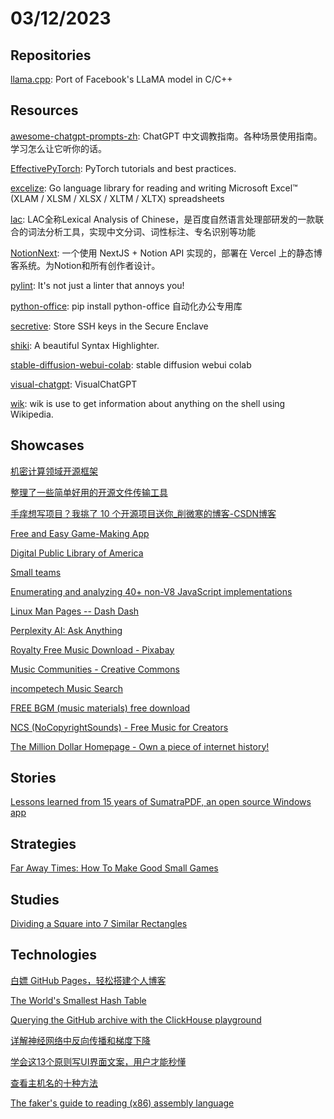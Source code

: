 # 03/12/2023

## Repositories
[llama.cpp](https://github.com/ggerganov/llama.cpp): Port of Facebook's LLaMA model in C/C++

## Resources
[awesome-chatgpt-prompts-zh](https://github.com/PlexPt/awesome-chatgpt-prompts-zh): ChatGPT 中文调教指南。各种场景使用指南。学习怎么让它听你的话。

[EffectivePyTorch](https://github.com/vahidk/EffectivePyTorch): PyTorch tutorials and best practices.

[excelize](https://github.com/qax-os/excelize): Go language library for reading and writing Microsoft Excel™ (XLAM / XLSM / XLSX / XLTM / XLTX) spreadsheets

[lac](https://gitee.com/baidu/lac): LAC全称Lexical Analysis of Chinese，是百度自然语言处理部研发的一款联合的词法分析工具，实现中文分词、词性标注、专名识别等功能

[NotionNext](https://github.com/tangly1024/NotionNext): 一个使用 NextJS + Notion API 实现的，部署在 Vercel 上的静态博客系统。为Notion和所有创作者设计。

[pylint](https://github.com/PyCQA/pylint): It's not just a linter that annoys you!

[python-office](https://github.com/CoderWanFeng/python-office): pip install python-office 自动化办公专用库

[secretive](https://github.com/maxgoedjen/secretive): Store SSH keys in the Secure Enclave

[shiki](https://github.com/shikijs/shiki): A beautiful Syntax Highlighter.

[stable-diffusion-webui-colab](https://github.com/camenduru/stable-diffusion-webui-colab): stable diffusion webui colab

[visual-chatgpt](https://github.com/microsoft/visual-chatgpt): VisualChatGPT

[wik](https://github.com/yashsinghcodes/wik): wik is use to get information about anything on the shell using Wikipedia.

## Showcases
[机密计算领域开源框架](https://www.oschina.net/project/awesome?columnId=47)

[整理了一些简单好用的开源文件传输工具](https://my.oschina.net/shoumenchougou/blog/5722653)

[手痒想写项目？我挑了 10 个开源项目送你_削微寒的博客-CSDN博客](https://blog.csdn.net/a419240016/article/details/118585933)

[Free and Easy Game-Making App](https://gdevelop.io/)

[Digital Public Library of America](https://dp.la/)

[Small teams](https://stevepulec.com/posts/small/)

[Enumerating and analyzing 40+ non-V8 JavaScript implementations](https://notes.eatonphil.com/javascript-implementations.html)

[Linux Man Pages -- Dash Dash](https://dashdash.io/)

[Perplexity AI: Ask Anything](https://www.perplexity.ai/)

[Royalty Free Music Download - Pixabay](https://pixabay.com/music/)

[Music Communities - Creative Commons](https://creativecommons.org/about/program-areas/arts-culture/arts-culture-resources/music-communities/)

[incompetech Music Search](https://incompetech.com/music/royalty-free/music.html)

[FREE BGM (music materials) free download](https://dova-s.jp/EN/)

[NCS (NoCopyrightSounds) - Free Music for Creators](https://ncs.io/)

[The Million Dollar Homepage - Own a piece of internet history!](http://www.milliondollarhomepage.com/)

## Stories
[Lessons learned from 15 years of SumatraPDF, an open source Windows app](https://blog.kowalczyk.info/article/2f72237a4230410a888acbfce3dc0864/lessons-learned-from-15-years-of-sumatrapdf-an-open-source-windows-app.html)

## Strategies
[Far Away Times: How To Make Good Small Games](https://farawaytimes.blogspot.com/2023/02/how-to-make-good-small-games.html)

## Studies
[Dividing a Square into 7 Similar Rectangles](https://johncarlosbaez.wordpress.com/2023/03/06/dividing-a-square-into-7-similar-rectangles/)

## Technologies
[白嫖 GitHub Pages，轻松搭建个人博客](https://my.oschina.net/u/5057806/blog/5602898)

[The World's Smallest Hash Table](https://orlp.net/blog/worlds-smallest-hash-table/)

[Querying the GitHub archive with the ClickHouse playground](https://til.simonwillison.net/clickhouse/github-explorer)

[详解神经网络中反向传播和梯度下降](https://my.oschina.net/u/4526289/blog/8483756)

[学会这13个原则写UI界面文案，用户才能秒懂](https://juejin.cn/post/7208830813885644861)

[查看主机名的十种方法](https://juejin.cn/post/7209211336140128311)

[The faker's guide to reading (x86) assembly language](https://www.timdbg.com/posts/fakers-guide-to-assembly/)
